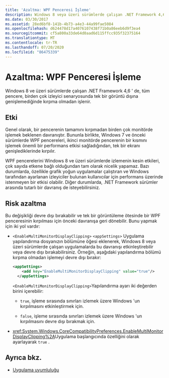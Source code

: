 ```yaml
---
title: 'Azaltma: WPF Penceresi İşleme'
description: Windows 8 veya üzeri sürümlerde çalışan .NET Framework 4,6 ' de WPF pencere işleme etkisi ve hafifletme hakkında bilgi edinin.
ms.date: 03/30/2017
ms.assetid: 28ed6bf8-141b-4b73-a4e3-44a99fae5084
ms.openlocfilehash: d624478d17a4076107438f71b0a86eeb6d9f3ea4
ms.sourcegitcommit: cf5a800a33de64d0aad6d115ffcc935f32375164
ms.translationtype: MT
ms.contentlocale: tr-TR
ms.lasthandoff: 07/20/2020
ms.locfileid: "86475339"
---
```

# <a name="mitigation-wpf-window-rendering"></a>Azaltma: WPF Penceresi İşleme

Windows 8 ve üzeri sürümlerde çalışan .NET Framework 4,6 ' de, tüm pencere, birden çok izleyici senaryosunda tek bir görüntü dışına genişlemediğinde kırpma olmadan işlenir.

## <a name="impact"></a>Etki

Genel olarak, bir pencerenin tamamını kırpmadan birden çok monitörde işlemek beklenen davranıştır. Bununla birlikte, Windows 7 ve önceki sürümlerde WPF pencereleri, ikinci monitörde pencerenin bir kısmını işlemek önemli bir performans etkisi sağladığından, tek bir ekranı genişlediklerinde kırpılır.

WPF pencerelerini Windows 8 ve üzeri sürümlerde izlemenin kesin etkileri, çok sayıda etkene bağlı olduğundan tam olarak nicelik yapamaz. Bazı durumlarda, özellikle grafik yoğun uygulamalar çalıştıran ve Windows tarafından ayarlanan izleyiciler bulunan kullanıcılar için performans üzerinde istenmeyen bir etkisi olabilir. Diğer durumlarda, .NET Framework sürümler arasında tutarlı bir davranış de isteyebilirsiniz.

## <a name="mitigation"></a>Risk azaltma

Bu değişikliği devre dışı bırakabilir ve tek bir görüntüleme ötesinde bir WPF penceresinin kırpılması için önceki davranışa geri dönebilir. Bunu yapmak için iki yol vardır:

- `<EnableMultiMonitorDisplayClipping>` `<appSettings>` Uygulama yapılandırma dosyanızın bölümüne öğesi eklenerek, Windows 8 veya üzeri sürümlerde çalışan uygulamalarda bu davranışı etkinleştirebilir veya devre dışı bırakabilirsiniz. Örneğin, aşağıdaki yapılandırma bölümü kırpma olmadan işlemeyi devre dışı bırakır:

  ```xml
  <appSettings>
      <add key="EnableMultiMonitorDisplayClipping" value="true"/>
    </appSettings>
  ```

  `<EnableMultiMonitorDisplayClipping>`Yapılandırma ayarı iki değerden birini içerebilir:

  - `true`, işleme sırasında sınırları izlemek üzere Windows 'un kırpılmasını etkinleştirmek için.

  - `false`, işleme sırasında sınırları izlemek üzere Windows 'un kırpılmasını devre dışı bırakmak için.

- <xref:System.Windows.CoreCompatibilityPreferences.EnableMultiMonitorDisplayClipping%2A>Uygulama başlangıcında özelliğini olarak ayarlayarak `true` .

## <a name="see-also"></a>Ayrıca bkz.

- [Uygulama uyumluluğu](application-compatibility.md)
